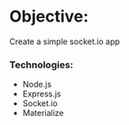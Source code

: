 # Objective:

Create a simple socket.io app

### Technologies:

- Node.js
- Express.js
- Socket.io
- Materialize